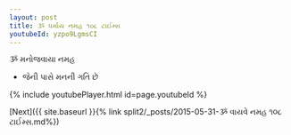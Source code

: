 ```yaml
---
layout: post
title: ૐ ધર્માય નમહ ૧૦૮ ટાઈમ્સ
youtubeId: yzpo9LgmsCI
---
```

 
 
 ૐ મનોજવાયા નમહ  
 
 -  જેની પાસે મનની ગતિ છે 
 
  
 
  
 
 
 
 
 
 


{% include youtubePlayer.html id=page.youtubeId %}
 
[Next]({{ site.baseurl }}{% link  split2/_posts/2015-05-31-ૐ વાયવે નમહ ૧૦૮ ટાઈમ્સ.md%})
 
